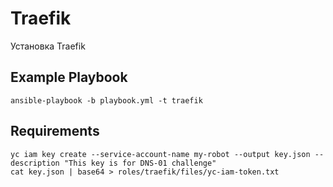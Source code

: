 Traefik
=========

Установка Traefik

Example Playbook
----------------
```
ansible-playbook -b playbook.yml -t traefik
```

Requirements
------------
```
yc iam key create --service-account-name my-robot --output key.json --description "This key is for DNS-01 challenge"
cat key.json | base64 > roles/traefik/files/yc-iam-token.txt
```
